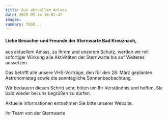 ```yaml
---
title: Aus aktuellem Anlass
date: 2020-03-14 16:52:47
images: 
summary: TODO...
---
```

#### __Liebe Besucher und Freunde der Sternwarte Bad Kreuznach,__

  
aus aktuellem Anlass, zu Ihrem und unserem Schutz, werden wir mit sofortiger Wirkung alle Aktivitäten der Sternwarte bis auf Weiteres aussetzen.  
  
Das betrifft alle unsere VHS-Vorträge, den für den 28. März geplanten Astronomietag sowie die sonntägliche Sonnenbeobachtung.

Wir bedauern diesen Schritt sehr, bitten um Ihr Verständnis und hoffen, Sie bald wieder bei uns begrüßen zu dürfen.  
  
Aktuelle Informationen entnehmen Sie bitte unserer Website.  
  

Ihr Team von der Sternwarte